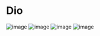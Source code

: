 # Dio

![image](https://github.com/user-attachments/assets/560bf12b-4b2a-405f-ac8f-9a1baf097d9c)
![image](https://github.com/user-attachments/assets/c8e974ab-7e2d-4c1d-b4ff-52ff6981846d)
![image](https://github.com/user-attachments/assets/40159219-205c-475c-8c43-6789066c9792)
![image](https://github.com/user-attachments/assets/e13faa62-df61-417b-82bd-77fcac7dbd46)
